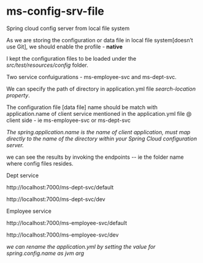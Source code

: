 # ms-config-srv-file
Spring cloud config server from local file system

As we are storing the configuration or data file in local file system[doesn’t use Git], we should enable the profile - **native**

I kept the configuration files to be loaded under the *src/test/resources/config* folder. 

Two service confuigurations - ms-employee-svc and ms-dept-svc.

We can specify the path of directory in application.yml file *search-location property*. 

The configuration file [data file] name should be match with application.name of client service mentioned in the application.yml file @ client side - ie ms-employee-svc or ms-dept-svc

*The spring.application.name is the name of client application, must map directly to the name of the directory within your Spring Cloud configuration server.*


we can see the results by invoking the endpoints -- ie the folder name where config files resides.

Dept service

http://localhost:7000/ms-dept-svc/default

http://localhost:7000/ms-dept-svc/dev


Employee service



http://localhost:7000/ms-employee-svc/default

http://localhost:7000/ms-employee-svc/dev


*we can rename the application.yml by setting the value for spring.config.name as jvm arg*


